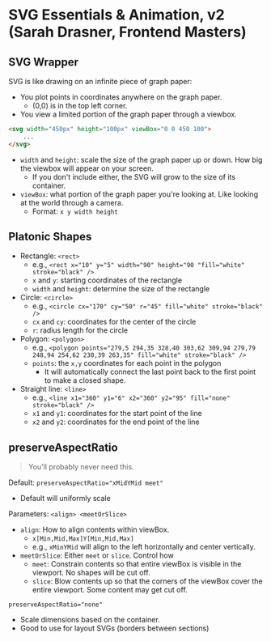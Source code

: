 # SVG Essentials & Animation, v2 (Sarah Drasner, Frontend Masters)

## SVG Wrapper

SVG is like drawing on an infinite piece of graph paper:

* You plot points in coordinates anywhere on the graph paper.
    * (0,0) is in the top left corner.
* You view a limited portion of the graph paper through a viewbox.

```html
<svg width="450px" height="100px" viewBox="0 0 450 100">
    ...
</svg>
```

* `width` and `height`: scale the size of the graph paper up or down. How big the viewbox will appear on your screen.
    * If you don't include either, the SVG will grow to the size of its container.
* `viewBox`: what portion of the graph paper you're looking at. Like looking at the world through a camera.
    * Format: `x y width height`

## Platonic Shapes

* Rectangle: `<rect>`
    * e.g., `<rect x="10" y="5" width="90" height="90 "fill="white" stroke="black" />`
    * `x` and `y`: starting coordinates of the rectangle
    * `width` and `height`: determine the size of the rectangle
* Circle: `<circle>`
    * e.g., `<circle cx="170" cy="50" r="45" fill="white" stroke="black" />`
    * `cx` and `cy`: coordinates for the center of the circle
    * `r`: radius length for the circle
* Polygon: `<polygon>`
    * e.g., `<polygon points="279,5 294,35 328,40 303,62 309,94 279,79 248,94 254,62 230,39 263,35" fill="white" stroke="black" />`
    * `points`: the `x,y` coordinates for each point in the polygon
        * It will automatically connect the last point back to the first point to make a closed shape.
* Straight line: `<line>`
    * e.g., `<line x1="360" y1="6" x2="360" y2="95" fill="none" stroke="black" />`
    * `x1` and `y1`: coordinates for the start point of the line
    * `x2` and `y2`: coordinates for the end point of the line
    
## preserveAspectRatio

> You'll probably never need this.

Default: `preserveAspectRatio="xMidYMid meet"`

* Default will uniformly scale

Parameters: `<align> <meetOrSlice>`

* `align`: How to align contents within viewBox.
    * `x[Min,Mid,Max]Y[Min,Mid,Max]`
    * e.g., `xMinYMid` will align to the left horizontally and center vertically.
* `meetOrSlice`: Either `meet` or `slice`. Control how
    * `meet`: Constrain contents so that entire viewBox is visible in the viewport. No shapes will be cut off.
    * `slice`: Blow contents up so that the corners of the viewBox cover the entire viewport. Some content may get cut off.
    
`preserveAspectRatio="none"`

* Scale dimensions based on the container.
* Good to use for layout SVGs (borders between sections)
